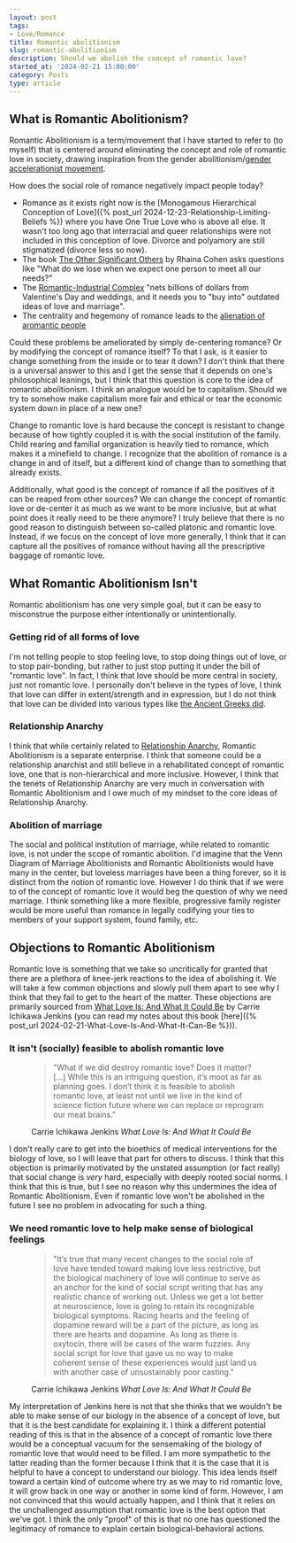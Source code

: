 ```yaml
---
layout: post
tags:
- Love/Romance
title: Romantic abolitionism
slug: romantic-abolitionism
description: Should we abolish the concept of romantic love?
started_at: '2024-02-21 15:00:00'
category: Posts
type: article
---
```


## What is Romantic Abolitionism?

Romantic Abolitionism is a term/movement that I have started to refer to (to myself) that is centered around eliminating the concept and role of romantic love in society, drawing inspiration from the gender abolitionism/[gender accelerationist movement](https://theanarchistlibrary.org/library/vikky-storm-the-gender-accelerationist-manifesto).

How does the social role of romance negatively impact people today?
* Romance as it exists right now is the [Monogamous Hierarchical Conception of Love]({% post_url 2024-12-23-Relationship-Limiting-Beliefs %}) where you have One True Love who is above all else. It wasn't too long ago that interracial and queer relationships were not included in this conception of love. Divorce and polyamory are still stigmatized (divorce less so now). 
* The book [The Other Significant Others](https://www.goodreads.com/en/book/show/127305688) by Rhaina Cohen asks questions like "What do we lose when we expect one person to meet all our needs?"
* The [Romantic-Industrial Complex](https://www.npr.org/2012/02/14/146859570/the-nation-the-romantic-industrial-complex) "nets billions of dollars from Valentine's Day and weddings, and it needs you to "buy into" outdated ideas of love and marriage".
* The centrality and hegemony of romance leads to the [alienation of aromantic people](https://www.asexuality.org/en/topic/115687-have-you-ever-felt-alienated-because-you-are-aromanticasexual/)

Could these problems be ameliorated by simply de-centering romance? Or by modifying the concept of romance itself? To that I ask, is it easier to change something from the inside or to tear it down? I don't think that there is a universal answer to this and I get the sense that it depends on one's philosophical leanings, but I think that this question is core to the idea of romantic abolitionism. I think an analogue would be to capitalism. Should we try to somehow make capitalism more fair and ethical or tear the economic system down in place of a new one? 

Change to romantic love is hard because the concept is resistant to change because of how tightly coupled it is with the social institution of the family. Child rearing and familial organization is heavily tied to romance, which makes it a minefield to change. I recognize that the abolition of romance is a change in and of itself, but a different kind of change than to something that already exists.

Additionally, what good is the concept of romance if all the positives of it can be reaped from other sources? We can change the concept of romantic love or de-center it as much as we want to be more inclusive, but at what point does it really need to be there anymore? I truly believe that there is no good reason to distinguish between so-called platonic and romantic love. Instead, if we focus on the concept of love more generally, I think that it can capture all the positives of romance without having all the prescriptive baggage of romantic love.

## What Romantic Abolitionism Isn't

Romantic abolitionism has one very simple goal, but it can be easy to misconstrue the purpose either intentionally or unintentionally.

### Getting rid of all forms of love

I'm not telling people to stop feeling love, to stop doing things out of love, or to stop pair-bonding, but rather to just stop putting it under the bill of "romantic love". In fact, I think that love should be more central in society, just not romantic love. I personally don't believe in the types of love, I think that love can differ in extent/strength and in expression, but I do not think that love can be divided into various types like [the Ancient Greeks did](https://greekcitytimes.com/2020/02/14/the-8-ancient-greek-words-for-love/).

### Relationship Anarchy 

I think that while certainly related to [Relationship Anarchy](https://theanarchistlibrary.org/library/andie-nordgren-the-short-instructional-manifesto-for-relationship-anarchy), Romantic Abolitionism is a separate enterprise. I think that someone could be a relationship anarchist and still believe in a rehabilitated concept of romantic love, one that is non-hierarchical and more inclusive. However, I think that the tenets of Relationship Anarchy are very much in conversation with Romantic Abolitionism and I owe much of my mindset to the core ideas of Relationship Anarchy.

### Abolition of marriage

The social and political institution of marriage, while related to romantic love, is not under the scope of romantic abolition. I'd imagine that the Venn Diagram of Marriage Abolitionists and Romantic Abolitionists would have many in the center, but loveless marriages have been a thing forever, so it is distinct from the notion of romantic love. However I do think that if we were to of the concept of romantic love it would beg the question of why we need marriage. I think something like a more flexible, progressive family register would be more useful than romance in legally codifying your ties to members of your support system, found family, etc.

## Objections to Romantic Abolitionism

Romantic love is something that we take so uncritically for granted that there are a plethora of knee-jerk reactions to the idea of abolishing it. We will take a few common objections and slowly pull them apart to see why I think that they fail to get to the heart of the matter. These objections are primarily sourced from [What Love Is: And What It Could Be](https://www.goodreads.com/en/book/show/29502349) by Carrie Ichikawa Jenkins (you can read my notes about this book [here]({% post_url 2024-02-21-What-Love-Is-And-What-It-Can-Be %})).

### It isn't (socially) feasible to abolish romantic love

<figure>
  <blockquote class="blockquote">
    <p>
        "What if we did destroy romantic love? Does it matter? [...] While this is an intriguing question, it’s moot as far as planning goes. I don’t think it is feasible to abolish romantic love, at least not until we live in the kind of science fiction future where we can replace or reprogram our meat brains."
    </p>
  </blockquote>

  <figcaption class="blockquote-footer">
    Carrie Ichikawa Jenkins <cite title="Source Title">What Love Is: And What It Could Be</cite>
  </figcaption>
</figure>

I don't really care to get into the bioethics of medical interventions for the biology of love, so I will leave that part for others to discuss. I think that this objection is primarily motivated by the unstated assumption (or fact really) that social change is *very* hard, especially with deeply rooted social norms. I think that this is true, but I see no reason why this undermines the idea of Romantic Abolitionism. Even if romantic love won't be abolished in the future I see no problem in advocating for such a thing.

### We need romantic love to help make sense of biological feelings

<figure>
  <blockquote class="blockquote">
    <p>
        "It’s true that many recent changes to the social role of love have tended toward making love less restrictive, but the biological machinery of love will continue to serve as an anchor for the kind of social script writing that has any realistic chance of working out. Unless we get a lot better at neuroscience, love is going to retain its recognizable biological symptoms. Racing hearts and the feeling of dopamine reward will be a part of the picture, as long as there are hearts and dopamine. As long as there is oxytocin, there will be cases of the warm fuzzies. Any social script for love that gave us no way to make coherent sense of these experiences would just land us with another case of unsustainably poor casting."
    </p>
  </blockquote>

  <figcaption class="blockquote-footer">
    Carrie Ichikawa Jenkins <cite title="Source Title">What Love Is: And What It Could Be</cite>
  </figcaption>
</figure>

My interpretation of Jenkins here is not that she thinks that we wouldn't be able to make sense of our biology in the absence of a concept of love, but that it is the best candidate for explaining it. I think a different potential reading of this is that in the absence of a concept of romantic love there would be a conceptual vacuum for the sensemaking of the biology of romantic love that would need to be filled. I am more sympathetic to the latter reading than the former because I think that it is the case that it is helpful to have a concept to understand our biology. This idea lends itself toward a certain kind of outcome where try as we may to rid romantic love, it will grow back in one way or another in some kind of form. However, I am not convinced that this would actually happen, and I think that it relies on the unchallenged assumption that romantic love is the best option that we've got. I think the only "proof" of this is that no one has questioned the legitimacy of romance to explain certain biological-behavioral actions.